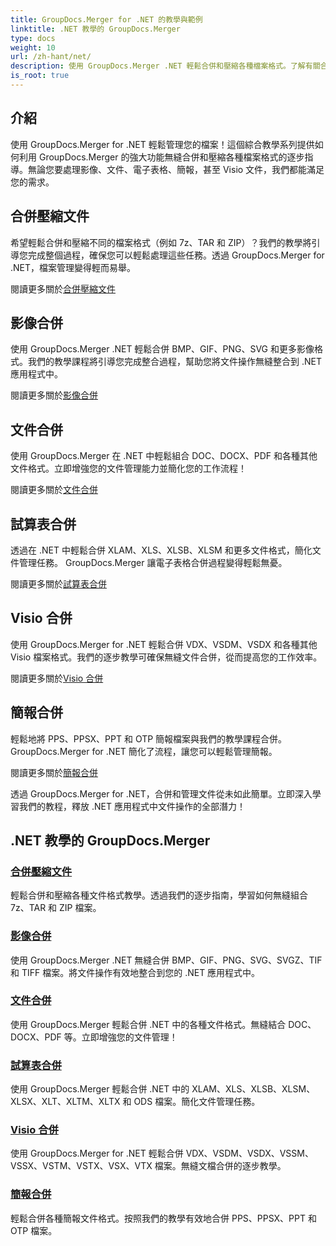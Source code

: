 ```yaml
---
title: GroupDocs.Merger for .NET 的教學與範例
linktitle: .NET 教學的 GroupDocs.Merger
type: docs
weight: 10
url: /zh-hant/net/
description: 使用 GroupDocs.Merger .NET 輕鬆合併和壓縮各種檔案格式。了解有關合併圖像、文件等的逐步教學！
is_root: true
---
```

## 介紹

使用 GroupDocs.Merger for .NET 輕鬆管理您的檔案！這個綜合教學系列提供如何利用 GroupDocs.Merger 的強大功能無縫合併和壓縮各種檔案格式的逐步指導。無論您要處理影像、文件、電子表格、簡報，甚至 Visio 文件，我們都能滿足您的需求。

## 合併壓縮文件
希望輕鬆合併和壓縮不同的檔案格式（例如 7z、TAR 和 ZIP）？我們的教學將引導您完成整個過程，確保您可以輕鬆處理這些任務。透過 GroupDocs.Merger for .NET，檔案管理變得輕而易舉。

閱讀更多關於[合併壓縮文件](./merge-compress-files/)

## 影像合併
使用 GroupDocs.Merger .NET 輕鬆合併 BMP、GIF、PNG、SVG 和更多影像格式。我們的教學課程將引導您完成整合過程，幫助您將文件操作無縫整合到 .NET 應用程式中。

閱讀更多關於[影像合併](./image-merging/)

## 文件合併
使用 GroupDocs.Merger 在 .NET 中輕鬆組合 DOC、DOCX、PDF 和各種其他文件格式。立即增強您的文件管理能力並簡化您的工作流程！

閱讀更多關於[文件合併](./document-merging/)

## 試算表合併
透過在 .NET 中輕鬆合併 XLAM、XLS、XLSB、XLSM 和更多文件格式，簡化文件管理任務。 GroupDocs.Merger 讓電子表格合併過程變得輕鬆無憂。

閱讀更多關於[試算表合併](./spreadsheet-merging/)

## Visio 合併
使用 GroupDocs.Merger for .NET 輕鬆合併 VDX、VSDM、VSDX 和各種其他 Visio 檔案格式。我們的逐步教學可確保無縫文件合併，從而提高您的工作效率。

閱讀更多關於[Visio 合併](./visio-merging/)

## 簡報合併
輕鬆地將 PPS、PPSX、PPT 和 OTP 簡報檔案與我們的教學課程合併。 GroupDocs.Merger for .NET 簡化了流程，讓您可以輕鬆管理簡報。

閱讀更多關於[簡報合併](./presentation-merging/)

透過 GroupDocs.Merger for .NET，合併和管理文件從未如此簡單。立即深入學習我們的教程，釋放 .NET 應用程式中文件操作的全部潛力！
## .NET 教學的 GroupDocs.Merger
### [合併壓縮文件](./merge-compress-files/)
輕鬆合併和壓縮各種文件格式教學。透過我們的逐步指南，學習如何無縫組合 7z、TAR 和 ZIP 檔案。
### [影像合併](./image-merging/)
使用 GroupDocs.Merger .NET 無縫合併 BMP、GIF、PNG、SVG、SVGZ、TIF 和 TIFF 檔案。將文件操作有效地整合到您的 .NET 應用程式中。
### [文件合併](./document-merging/)
使用 GroupDocs.Merger 輕鬆合併 .NET 中的各種文件格式。無縫結合 DOC、DOCX、PDF 等。立即增強您的文件管理！
### [試算表合併](./spreadsheet-merging/)
使用 GroupDocs.Merger 輕鬆合併 .NET 中的 XLAM、XLS、XLSB、XLSM、XLSX、XLT、XLTM、XLTX 和 ODS 檔案。簡化文件管理任務。
### [Visio 合併](./visio-merging/)
使用 GroupDocs.Merger for .NET 輕鬆合併 VDX、VSDM、VSDX、VSSM、VSSX、VSTM、VSTX、VSX、VTX 檔案。無縫文檔合併的逐步教學。
### [簡報合併](./presentation-merging/)
輕鬆合併各種簡報文件格式。按照我們的教學有效地合併 PPS、PPSX、PPT 和 OTP 檔案。